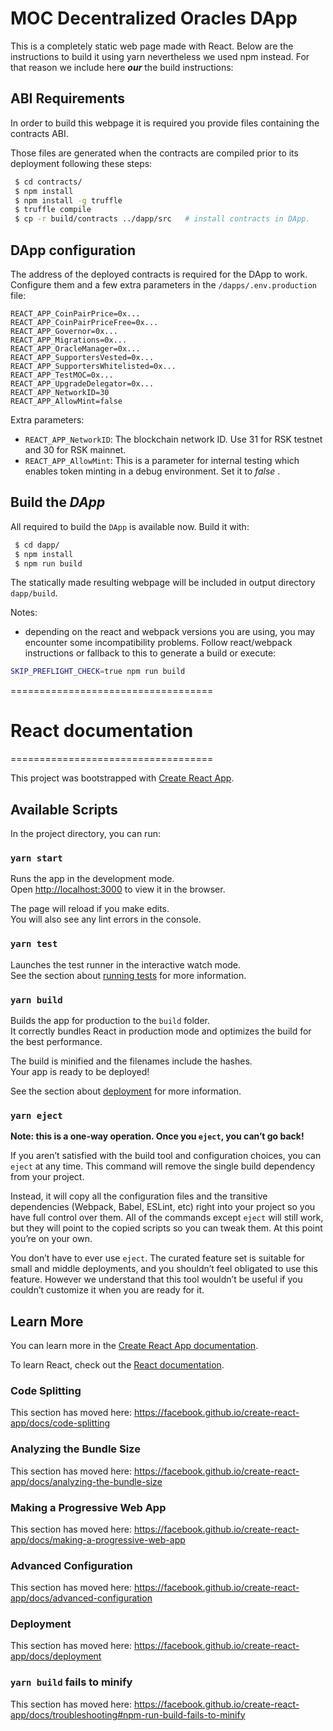 # MOC Decentralized Oracles DApp

This is a completely static web page made with React. Below are the instructions to build it using yarn nevertheless we used npm instead. 
For that reason we include here ***our*** the build instructions:

## ABI Requirements

In order to build this webpage it is required you provide files containing the contracts ABI.  

Those files are generated when the contracts are compiled prior to its deployment following these steps:

```bash
 $ cd contracts/
 $ npm install
 $ npm install -g truffle
 $ truffle compile
 $ cp -r build/contracts ../dapp/src   # install contracts in DApp.
```

## DApp configuration

The address of the deployed contracts is required for the DApp to work.
Configure them and a few extra parameters in the `/dapps/.env.production` file:

```env
REACT_APP_CoinPairPrice=0x...
REACT_APP_CoinPairPriceFree=0x...
REACT_APP_Governor=0x...
REACT_APP_Migrations=0x...
REACT_APP_OracleManager=0x...
REACT_APP_SupportersVested=0x...
REACT_APP_SupportersWhitelisted=0x...
REACT_APP_TestMOC=0x...
REACT_APP_UpgradeDelegator=0x...
REACT_APP_NetworkID=30
REACT_APP_AllowMint=false
```

Extra parameters:

 * `REACT_APP_NetworkID`: The blockchain network ID. Use 31 for RSK testnet and 30 for RSK mainnet.
 * `REACT_APP_AllowMint`: This is a parameter for internal testing which enables token minting in a debug environment. Set it to *false* .


## Build the *DApp* 

All required to build the `DApp` is available now. Build it with:

```bash
 $ cd dapp/
 $ npm install
 $ npm run build
```

 The statically made resulting webpage will be included in output directory `dapp/build`.

Notes:

 * depending on the react and webpack versions you are using, you may encounter some incompatibility problems. Follow react/webpack instructions or fallback to this to generate a build or execute:

 ```bash
 SKIP_PREFLIGHT_CHECK=true npm run build
 ```



===================================
# React documentation
===================================

This project was bootstrapped with [Create React App](https://github.com/facebook/create-react-app).

## Available Scripts

In the project directory, you can run:

### `yarn start`

Runs the app in the development mode.<br />
Open [http://localhost:3000](http://localhost:3000) to view it in the browser.

The page will reload if you make edits.<br />
You will also see any lint errors in the console.

### `yarn test`

Launches the test runner in the interactive watch mode.<br />
See the section about [running tests](https://facebook.github.io/create-react-app/docs/running-tests) for more information.

### `yarn build`

Builds the app for production to the `build` folder.<br />
It correctly bundles React in production mode and optimizes the build for the best performance.

The build is minified and the filenames include the hashes.<br />
Your app is ready to be deployed!

See the section about [deployment](https://facebook.github.io/create-react-app/docs/deployment) for more information.

### `yarn eject`

**Note: this is a one-way operation. Once you `eject`, you can’t go back!**

If you aren’t satisfied with the build tool and configuration choices, you can `eject` at any time. This command will remove the single build dependency from your project.

Instead, it will copy all the configuration files and the transitive dependencies (Webpack, Babel, ESLint, etc) right into your project so you have full control over them. All of the commands except `eject` will still work, but they will point to the copied scripts so you can tweak them. At this point you’re on your own.

You don’t have to ever use `eject`. The curated feature set is suitable for small and middle deployments, and you shouldn’t feel obligated to use this feature. However we understand that this tool wouldn’t be useful if you couldn’t customize it when you are ready for it.

## Learn More

You can learn more in the [Create React App documentation](https://facebook.github.io/create-react-app/docs/getting-started).

To learn React, check out the [React documentation](https://reactjs.org/).

### Code Splitting

This section has moved here: https://facebook.github.io/create-react-app/docs/code-splitting

### Analyzing the Bundle Size

This section has moved here: https://facebook.github.io/create-react-app/docs/analyzing-the-bundle-size

### Making a Progressive Web App

This section has moved here: https://facebook.github.io/create-react-app/docs/making-a-progressive-web-app

### Advanced Configuration

This section has moved here: https://facebook.github.io/create-react-app/docs/advanced-configuration

### Deployment

This section has moved here: https://facebook.github.io/create-react-app/docs/deployment

### `yarn build` fails to minify

This section has moved here: https://facebook.github.io/create-react-app/docs/troubleshooting#npm-run-build-fails-to-minify
